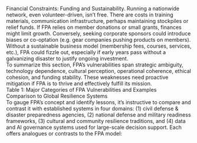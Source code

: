 Financial Constraints: Funding and Sustainability. Running a nationwide network, even volunteer-driven, isn’t free. There are costs in training materials, communication infrastructure, perhaps maintaining stockpiles or relief funds. If FPA relies on member donations or small grants, finances might limit growth. Conversely, seeking corporate sponsors could introduce biases or co-optation (e.g. gear companies pushing products on members). Without a sustainable business model (membership fees, courses, services, etc.), FPA could fizzle out, especially if early years pass without a galvanizing disaster to justify ongoing investment.  
To summarize this section, FPA’s vulnerabilities span strategic ambiguity, technology dependence, cultural perception, operational coherence, ethical cohesion, and funding stability. These weaknesses need proactive mitigation if FPA is to thrive and effectively fulfill its mission.  
Table 1: Major Categories of FPA Vulnerabilities and Examples  
Comparison to Global Resilience Systems  
To gauge FPA’s concept and identify lessons, it’s instructive to compare and contrast it with established systems in four domains: (1) civil defense & disaster preparedness agencies, (2) national defense and military readiness frameworks, (3) cultural and community resilience traditions, and (4) data and AI governance systems used for large-scale decision support. Each offers analogues or contrasts to the FPA model: